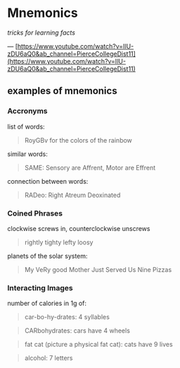 # Mnemonics

_tricks for learning facts_

— [https://www.youtube.com/watch?v=IlU-zDU6aQ0&ab_channel=PierceCollegeDist11](https://www.youtube.com/watch?v=IlU-zDU6aQ0&ab_channel=PierceCollegeDist11)

## examples of mnemonics

### Accronyms

list of words:

> RoyGBv for the colors of the rainbow

similar words:

> SAME: Sensory are Affrent, Motor are Effrent

connection between words:

> RADeo: Right Atreum Deoxinated

### Coined Phrases

clockwise screws in, counterclockwise unscrews

> rightly tighty lefty loosy

planets of the solar system:

> My VeRy good Mother Just Served Us Nine Pizzas

### Interacting Images

number of calories in 1g of:

> car-bo-hy-drates: 4 syllables

> CARbohydrates: cars have 4 wheels

> fat cat (picture a physical fat cat): cats have 9 lives

> alcohol: 7 letters
